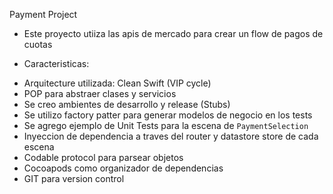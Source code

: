 Payment Project 

- Este proyecto utiiza las apis de mercado para crear un flow de pagos de cuotas

- Caracteristicas:

 * Arquitecture utilizada: Clean Swift (VIP cycle)
 * POP para abstraer clases y servicios
 * Se creo ambientes de desarrollo y release (Stubs)
 * Se utilizo factory patter para generar modelos de negocio en los tests
 * Se agrego ejemplo de Unit Tests para la escena de `PaymentSelection`
 * Inyeccion de dependencia a traves del router y datastore store de cada escena
 * Codable protocol para parsear objetos
 * Cocoapods como organizador de dependencias
 * GIT para version control